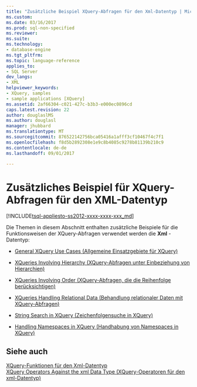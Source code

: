 ```yaml
---
title: "Zusätzliche Beispiel XQuery-Abfragen für den Xml-Datentyp | Microsoft Docs"
ms.custom: 
ms.date: 03/16/2017
ms.prod: sql-non-specified
ms.reviewer: 
ms.suite: 
ms.technology:
- database-engine
ms.tgt_pltfrm: 
ms.topic: language-reference
applies_to:
- SQL Server
dev_langs:
- XML
helpviewer_keywords:
- XQuery, samples
- sample applications [XQuery]
ms.assetid: 2af66304-c021-427c-b3b3-e000ec0896cd
caps.latest.revision: 22
author: douglaslMS
ms.author: douglasl
manager: jhubbard
ms.translationtype: MT
ms.sourcegitcommit: 876522142756bca05416a1afff3cf10467f4c7f1
ms.openlocfilehash: f8d5b2892308e1e9c8b4085c9278b81139b210c9
ms.contentlocale: de-de
ms.lasthandoff: 09/01/2017

---
```

# <a name="additional-sample-xqueries-against-the-xml-data-type"></a>Zusätzliches Beispiel für XQuery-Abfragen für den XML-Datentyp
[!INCLUDE[tsql-appliesto-ss2012-xxxx-xxxx-xxx_md](../includes/tsql-appliesto-ss2012-xxxx-xxxx-xxx-md.md)]

  Die Themen in diesem Abschnitt enthalten zusätzliche Beispiele für die Funktionsweisen der XQuery-Abfragen verwendet werden die **Xml** -Datentyp:  
  
-   [General XQuery Use Cases (Allgemeine Einsatzgebiete für XQuery)](../xquery/general-xquery-use-cases.md)  
  
-   [XQueries Involving Hierarchy (XQuery-Abfragen unter Einbeziehung von Hierarchien)](../xquery/xqueries-involving-hierarchy.md)  
  
-   [XQueries Involving Order (XQuery-Abfragen, die die Reihenfolge berücksichtigen)](../xquery/xqueries-involving-order.md)  
  
-   [XQueries Handling Relational Data (Behandlung relationaler Daten mit XQuery-Abfragen)](../xquery/xqueries-handling-relational-data.md)  
  
-   [String Search in XQuery (Zeichenfolgensuche in XQuery)](../xquery/string-search-in-xquery.md)  
  
-   [Handling Namespaces in XQuery (Handhabung von Namespaces in XQuery)](../xquery/handling-namespaces-in-xquery.md)  
  
## <a name="see-also"></a>Siehe auch  
 [XQuery-Funktionen für den Xml-Datentyp](../xquery/xquery-functions-against-the-xml-data-type.md)   
 [XQuery Operators Against the xml Data Type (XQuery-Operatoren für den xml-Datentyp)](../xquery/xquery-operators-against-the-xml-data-type.md)  
  
  
